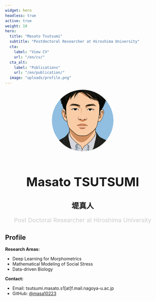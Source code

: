 ```yaml
---
widget: hero
headless: true
active: true
weight: 10
hero:
  title: "Masato Tsutsumi"
  subtitle: "Postdoctoral Researcher at Hiroshima University"
  cta:
    label: "View CV"
    url: "/en/cv/"
  cta_alt:
    label: "Publications"
    url: "/en/publication/"
  image: "uploads/profile.png"
---
```


<div style="text-align: center; margin-bottom: 2rem;">
  <img src="/uploads/profile.png" alt="Masato Tsutsumi" style="width: 200px; height: 200px; border-radius: 50%; object-fit: cover; margin-bottom: 1rem;">
  <h1 style="font-size: 2.5rem; font-weight: 700; margin-bottom: 0.5rem; color: inherit;">Masato TSUTSUMI</h1>
  <h2 style="font-size: 1.5rem; font-weight: 600; margin-bottom: 1rem; color: inherit;">堤真人</h2>
  <p style="font-size: 1.2rem; margin-bottom: 1rem; color: #ccc;">Post Doctoral Researcher at Hiroshima University</p>
</div>

## Profile
**Research Areas:**
- Deep Learning for Morphometrics
- Mathematical Modeling of Social Stress
- Data-driven Biology

**Contact:**
- Email: tsutsumi.masato.s1[at]f.mail.nagoya-u.ac.jp
- GitHub: [@masa10223](https://github.com/masa10223)
